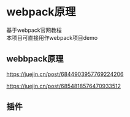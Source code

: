 # webpack原理

基于webpack官网教程  
本项目可直接用作webpack项目demo

## webbpack原理

<https://juejin.cn/post/6844903957769224206>

<https://juejin.cn/post/6854818576470933512>

## 插件
